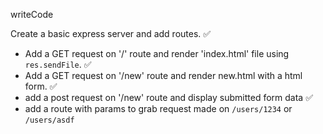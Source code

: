 writeCode

Create a basic express server and add routes. ✅

- Add a GET request on '/' route and render 'index.html' file using `res.sendFile`. ✅
- Add a GET request on '/new' route and render new.html with a html form. ✅
- add a post request on '/new' route and display submitted form data ✅
- add a route with params to grab request made on `/users/1234` or `/users/asdf` 
